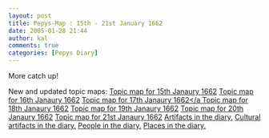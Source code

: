 ```yaml
---
layout: post
title: Pepys-Map : 15th - 21st January 1662
date: 2005-01-28 21:44
author: kal
comments: true
categories: [Pepys Diary]
---
```

More catch up!

<!--more-->
New and updated topic maps:
<a href="http://www.techquila.com/blog/archives/16620115.ltm">Topic map for 15th Janaury 1662</a>
<a href="http://www.techquila.com/blog/archives/16620116.ltm">Topic map for 16th Janaury 1662</a>
<a href="http://www.techquila.com/blog/archives/16620117.ltm">Topic map for 17th Janaury 1662</a
<a href="http://www.techquila.com/blog/archives/16620118.ltm">Topic map for 18th Janaury 1662</a>
<a href="http://www.techquila.com/blog/archives/16620119.ltm">Topic map for 19th Janaury 1662</a>
<a href="http://www.techquila.com/blog/archives/16620120.ltm">Topic map for 20th Janaury 1662</a>
<a href="http://www.techquila.com/blog/archives/16620121.ltm">Topic map for 21st Janaury 1662</a>
<a href="http://www.techquila.com/blog/archives/pepys-diary-artifacts.ltm">Artifacts in the diary.</a>
<a href="http://www.techquila.com/blog/archives/pepys-diary-culture.ltm">Cultural artifacts in the diary.</a>
<a href="http://www.techquila.com/blog/archives/pepys-diary-people.ltm">People in the diary.</a>
<a href="http://www.techquila.com/blog/archives/pepys-diary-places.ltm">Places in  the diary.</a>

